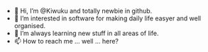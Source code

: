 - 👋 Hi, I’m @Kiwuku and totally newbie in github.
- 👀 I’m interested in software for making daily life easyer and well organised.
- 🌱 I’m always learning new stuff in all areas of life.
- 📫 How to reach me ... well ... here?

<!---
Kiwuku/Kiwuku is a ✨ special ✨ repository because its `README.md` (this file) appears on your GitHub profile.
You can click the Preview link to take a look at your changes.
--->
